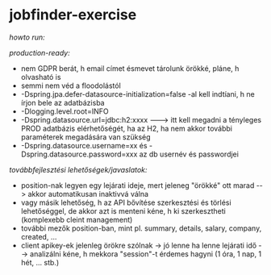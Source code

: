 # jobfinder-exercise

*howto run:*


*production-ready:*
- nem GDPR berát, h email címet ésmevet tárolunk örökké, pláne, h olvasható is
- semmi nem véd a floodolástól
- -Dspring.jpa.defer-datasource-initialization=false -al kell indtíani, h ne írjon bele az adatbázisba
- -Dlogging.level.root=INFO
- -Dspring.datasource.url=jdbc:h2:xxxx ---> itt kell megadni a tényleges PROD adatbázis elérhetőségét, ha az H2, ha nem akkor további paraméterek megadására van szükség
- -Dspring.datasource.username=xx és -Dspring.datasource.password=xxx az db usernév és passwordjei
  


*továbbfejlesztési lehetőségek/javaslatok:*
- position-nak legyen egy lejárati ideje, mert jeleneg "örökké" ott marad --> akkor automatikusan inaktivvá válna
- vagy másik lehetőség, h az API bővítése szerkesztési és törlési lehetőséggel, de akkor azt is menteni kéne, h ki szerkesztheti (komplexebb cleint management)
- további mezők position-ban, mint pl. summary, details, salary, company, created, ...
- client apikey-ek jelenleg örökre szólnak -> jó lenne ha lenne lejárati idő --> analizálni kéne, h mekkora "session"-t érdemes hagyni (1 óra, 1 nap, 1 hét, ... stb.)
